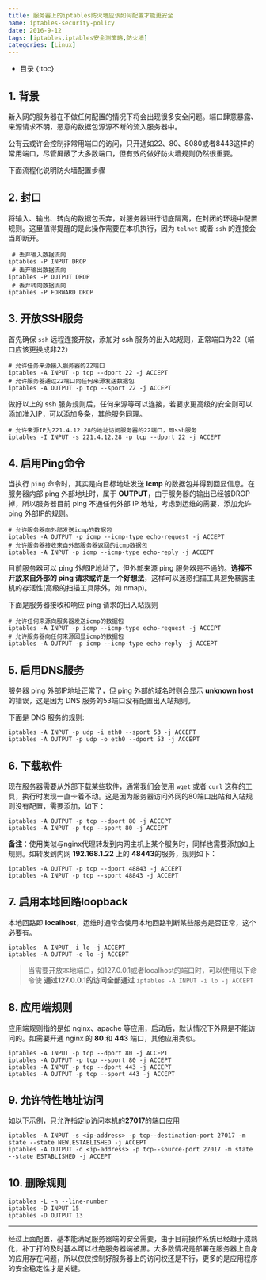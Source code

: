 ```yaml
---
title: 服务器上的iptables防火墙应该如何配置才能更安全
name: iptables-security-policy
date: 2016-9-12
tags: [iptables,iptables安全测策略,防火墙]
categories: [Linux]
---
```


* 目录
{:toc}

## 1. 背景

新入网的服务器在不做任何配置的情况下将会出现很多安全问题。端口肆意暴露、来源请求不明，恶意的数据包源源不断的流入服务器中。

公有云或许会控制非常用端口的访问，只开通如22、80、8080或者8443这样的常用端口，尽管屏蔽了大多数端口，但有效的做好防火墙规则仍然很重要。

下面流程化说明防火墙配置步骤

## 2. 封口

将输入、输出、转向的数据包丢弃，对服务器进行彻底隔离，在封闭的环境中配置规则。这里值得提醒的是此操作需要在本机执行，因为 `telnet` 或者 `ssh` 的连接会当即断开。

```shell
 # 丢弃输入数据流向
iptables -P INPUT DROP
 # 丢弃输出数据流向
iptables -P OUTPUT DROP
 # 丢弃转向数据流向
iptables -P FORWARD DROP
```

## 3. 开放SSH服务

首先确保 `ssh` 远程连接开放，添加对 ssh 服务的出入站规则，正常端口为22（端口应该更换成非22）

```shell
# 允许任务来源接入服务器的22端口
iptables -A INPUT -p tcp --dport 22 -j ACCEPT
# 允许服务器通过22端口向任何来源发送数据包
iptables -A OUTPUT -p tcp --sport 22 -j ACCEPT
```

做好以上的 ssh 服务规则后，任何来源等可以连接，若要求更高级的安全则可以添加准入IP，可以添加多条，其他服务同理。

```shell
# 允许来源IP为221.4.12.28的地址访问服务器的22端口，即ssh服务
iptables -I INPUT -s 221.4.12.28 -p tcp --dport 22 -j ACCEPT
```

## 4. 启用Ping命令

当执行 `ping` 命令时，其实是向目标地址发送 **icmp** 的数据包并得到回显信息。在服务器内部 ping 外部地址时，属于 **OUTPUT**，由于服务器的输出已经被DROP掉，所以服务器目前 ping 不通任何外部 IP 地址，考虑到运维的需要，添加允许 ping 外部IP的规则。

```shell
# 允许服务器向外部发送icmp的数据包
iptables -A OUTPUT -p icmp --icmp-type echo-request -j ACCEPT
# 允许服务器接收来自外部服务器返回的icmp数据包
iptables -A INPUT -p icmp --icmp-type echo-reply -j ACCEPT
```

目前服务器可以 ping 外部IP地址了，但外部来源 ping 服务器是不通的。**选择不开放来自外部的 ping 请求或许是一个好想法**，这样可以迷惑扫描工具避免暴露主机的存活性(高级的扫描工具除外，如 nmap)。

下面是服务器接收和响应 ping 请求的出入站规则

```shell
# 允许任何来源向服务器发送icmp的数据包
iptables -A INPUT -p icmp --icmp-type echo-request -j ACCEPT
# 允许服务器向任何来源回显icmp的数据包
iptables -A OUTPUT -p icmp --icmp-type echo-reply -j ACCEPT
```

## 5. 启用DNS服务

服务器 ping 外部IP地址正常了，但 ping 外部的域名时则会显示 **unknown host** 的错误，这是因为 DNS 服务的53端口没有配置出入站规则。

下面是 DNS 服务的规则:

```shell
iptables -A INPUT -p udp -i eth0 --sport 53 -j ACCEPT
iptables -A OUTPUT -p udp -o eth0 --dport 53 -j ACCEPT
```

## 6. 下载软件

现在服务器需要从外部下载某些软件，通常我们会使用 `wget` 或者 `curl` 这样的工具，执行时发现一直卡着不动。这是因为服务器访问外网的80端口出站和入站规则没有配置，需要添加，如下：

```shell
iptables -A OUTPUT -p tcp --dport 80 -j ACCEPT
iptables -A INPUT -p tcp --sport 80 -j ACCEPT
```

**备注**：使用类似与nginx代理转发到内网主机上某个服务时，同样也需要添加如上规则。如转发到内网 **192.168.1.22** 上的 **48443**的服务，规则如下：

```shell
iptables -A OUTPUT -p tcp --dport 48843 -j ACCEPT
iptables -A INPUT -p tcp --sport 48843 -j ACCEPT
```

## 7. 启用本地回路loopback

本地回路即 **localhost**，运维时通常会使用本地回路判断某些服务是否正常，这个必要有。

```shell
iptables -A INPUT -i lo -j ACCEPT
iptables -A OUTPUT -o lo -j ACCEPT
```

> 当需要开放本地端口，如127.0.0.1或者localhost的端口时，可以使用以下命令使 **通过127.0.0.1的访问全部通过**
> `iptables -A INPUT -i lo -j ACCEPT `

## 8. 应用端规则

应用端规则指的是如 nginx、apache 等应用，启动后，默认情况下外网是不能访问的。如需要开通 nginx 的 **80** 和 **443** 端口，其他应用类似。

```shell
iptables -A INPUT -p tcp --dport 80 -j ACCEPT
iptables -A OUTPUT -p tcp --sport 80 -j ACCEPT
iptables -A INPUT -p tcp --dport 443 -j ACCEPT
iptables -A OUTPUT -p tcp --sport 443 -j ACCEPT
```

## 9. 允许特性地址访问

如以下示例，只允许指定ip访问本机的**27017**的端口应用

```shell
iptables -A INPUT -s <ip-address> -p tcp--destination-port 27017 -m state --state NEW,ESTABLISHED -j ACCEPT
iptables -A OUTPUT -d <ip-address> -p tcp--source-port 27017 -m state --state ESTABLISHED -j ACCEPT
```

## 10. 删除规则

```shell
iptables -L -n --line-number
iptables -D INPUT 15
iptables -D OUTPUT 13
```
___

经过上面配置，基本能满足服务器端的安全需要，由于目前操作系统已经趋于成熟化，补丁打的及时基本可以杜绝服务器端被黑。大多数情况是部署在服务器上自身的应用存在问题，所以仅仅控制好服务器上的访问权还是不行，更多的是应用程序的安全稳定性才是关键。
